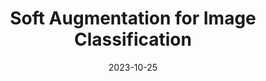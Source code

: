 ---
layout: seminar-post
title: "Soft Augmentation for Image Classification"
subtitle: 
categories:
    - "Computer Vision"
tags: [Image Classification, CV]
date: 2023-10-25
pdf_url: 'https://drive.google.com/file/d/1HMragfqoE87FDDwmG3eeda3e1b_vDyPn/preview'
---